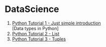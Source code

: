 # DataScience

1) [Python Tutorial 1 - Just simple introduction](https://github.com/NIRAJANRIJAL1/DataScience/blob/main/Python%20Tutorial%201.pdf)<br />
[Data types in Python]
2) [Python Tutorial 2 - List](https://github.com/NIRAJANRIJAL1/DataScience/blob/main/Python%20List.pdf)<br />
3) [Python Tutorial 3 - Tuples](https://github.com/NIRAJANRIJAL1/DataScience/blob/main/Tuple%20in%20Python.pdf)<br />
